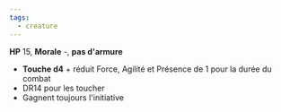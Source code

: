 ```yaml
---
tags:
  - creature
---
```

**HP** 15, **Morale** -, **pas d'armure**
- **Touche d4** + réduit Force, Agilité et Présence de 1 pour la durée du combat
- DR14 pour les toucher
- Gagnent toujours l'initiative

